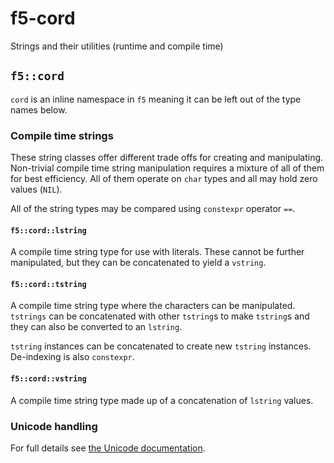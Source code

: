# f5-cord
Strings and their utilities (runtime and compile time)


## `f5::cord`


`cord` is an inline namespace in `f5` meaning it can be left out of the type names below.


### Compile time strings

These string classes offer different trade offs for creating and manipulating. Non-trivial compile time string manipulation requires a mixture of all of them for best efficiency. All of them operate on `char` types and all may hold zero values (`NIL`).

All of the string types may be compared using `constexpr` operator `==`.


#### `f5::cord::lstring`

A compile time string type for use with literals. These cannot be further manipulated, but they can be concatenated to yield a `vstring`.


#### `f5::cord::tstring`

A compile time string type where the characters can be manipulated. `tstrings` can be concatenated with other `tstring`s to make `tstring`s and they can also be converted to an `lstring`.

`tstring` instances can be concatenated to create new `tstring` instances. De-indexing is also `constexpr`.


#### `f5::cord::vstring`

A compile time string type made up of a concatenation of `lstring` values.


### Unicode handling

For full details see [the Unicode documentation](include/f5/cord/unicode.md).

